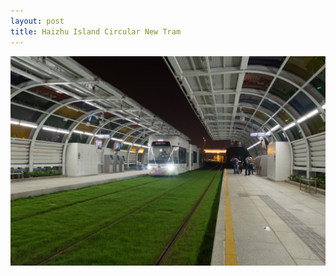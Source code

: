 ```yaml
---
layout: post
title: Haizhu Island Circular New Tram
---
```


![Haizhu Island Circular New Tram](https://github.com/comacros/comacros.github.io/raw/master/images/DSC_3810.JPG)